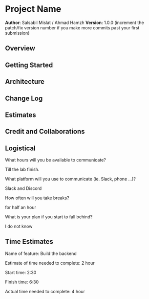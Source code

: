 # Project Name

**Author**: Salsabil Mislat / Ahmad Hamzh
**Version**: 1.0.0 (increment the patch/fix version number if you make more commits past your first submission)

## Overview
<!-- Provide a high level overview of what this application is and why you are building it, beyond the fact that it's an assignment for this class. (i.e. What's your problem domain?) -->

## Getting Started
<!-- What are the steps that a user must take in order to build this app on their own machine and get it running? -->

## Architecture
<!-- Provide a detailed description of the application design. What technologies (languages, libraries, etc) you're using, and any other relevant design information. -->

## Change Log

<!-- Use this area to document the iterative changes made to your application as each feature is successfully implemented. Use time stamps. Here's an example:

01-01-2001 4:59pm - Application now has a fully-functional express server, with a GET route for the location resource. -->

## Estimates
<!-- See below -->

## Credit and Collaborations
<!-- Give credit (and a link) to other people or resources that helped you build this application. -->

## Logistical

What hours will you be available to communicate?

Till the  lab finish.

What platform will you use to communicate (ie. Slack, phone …)?

Slack and  Discord

How often will you take breaks?

for half an hour

What is your plan if you start to fall behind?

I do not know

## Time Estimates

Name of feature: Build the backend

Estimate of time needed to complete: 2 hour

Start time: 2:30

Finish time: 6:30

Actual time needed to complete: 4 hour
